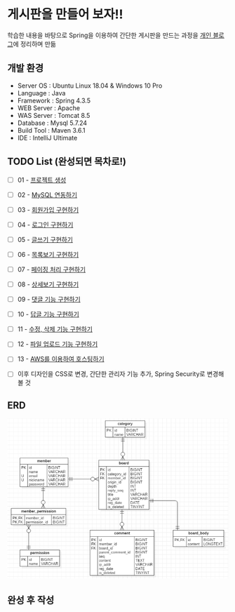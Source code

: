 # 게시판을 만들어 보자!!
학습한 내용을 바탕으로 Spring을 이용하여 간단한 게시판을 만드는 과정을 [개인 블로그](https://crazyforit.tistory.com/category/Project/Spring%20%EA%B2%8C%EC%8B%9C%ED%8C%90%20%EB%A7%8C%EB%93%A4%EA%B8%B0)에 정리하며 만듦



## 개발 환경
- Server OS : Ubuntu Linux 18.04 & Windows 10 Pro
- Language : Java
- Framework : Spring 4.3.5
- WEB Server : Apache
- WAS Server : Tomcat 8.5
- Database : Mysql 5.7.24
- Build Tool : Maven 3.6.1
- IDE : IntelliJ Ultimate



## TODO List (완성되면 목차로!)
- [ ] 01 - [프로젝트 생성]()
- [ ] 02 - [MySQL 연동하기]()
- [ ] 03 - [회원가입 구현하기]()
- [ ] 04 - [로그인 구현하기]()
- [ ] 05 - [글쓰기 구현하기]()
- [ ] 06 - [목록보기 구현하기]()
- [ ] 07 - [페이징 처리 구현하기]()
- [ ] 08 - [상세보기 구현하기]()
- [ ] 09 - [댓글 기능 구현하기]()
- [ ] 10 - [답글 기능 구현하기]()
- [ ] 11 - [수정, 삭제 기능 구현하기]()
- [ ] 12 - [파일 업로드 기능 구현하기]()
- [ ] 13 - [AWS를 이용하여 호스팅하기]()
- [ ] 이후 디자인을 CSS로 변경, 간단한 관리자 기능 추가, Spring Security로 변경해 볼 것



## ERD
![toy_board](https://github.com/Kim-JunHyeong/toy-project/blob/develop/toyboard/doc/00_toy_board_ERD.PNG)



## 완성 후 작성

